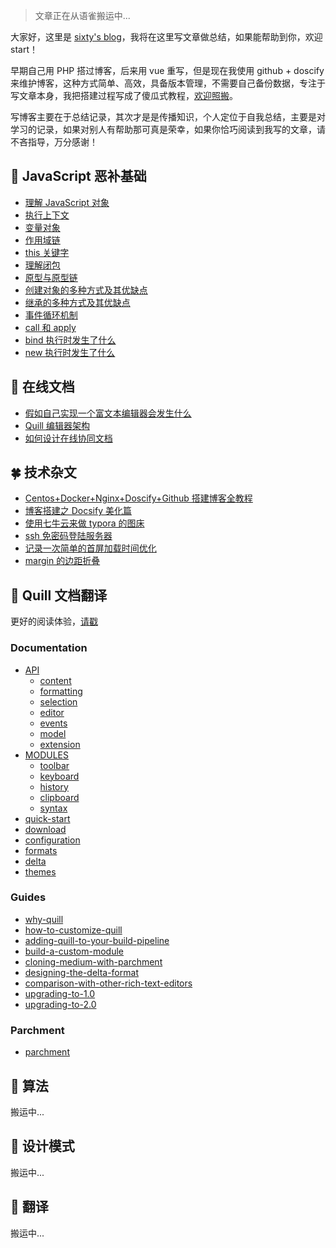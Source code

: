 > 文章正在从语雀搬运中...

大家好，这里是 [sixty's blog](https://www.sixtyden.com)，我将在这里写文章做总结，如果能帮助到你，欢迎 start！

早期自己用 PHP 搭过博客，后来用 vue 重写，但是现在我使用 github + doscify 来维护博客，这种方式简单、高效，具备版本管理，不需要自己备份数据，专注于写文章本身，我把搭建过程写成了傻瓜式教程，[欢迎照搬](normal/Centos+Docker+Nginx+Doscify+Github搭建博客全教程.md)。

写博客主要在于总结记录，其次才是是传播知识，个人定位于自我总结，主要是对学习的记录，如果对别人有帮助那可真是荣幸，如果你恰巧阅读到我写的文章，请不吝指导，万分感谢！

## 🌾 JavaScript 恶补基础

- [理解 JavaScript 对象](javascript-base-learn/理解JavaScript对象.md)
- [执行上下文](javascript-base-learn/执行上下文.md)
- [变量对象](javascript-base-learn/变量对象.md)
- [作用域链](javascript-base-learn/作用域链.md)
- [this 关键字](javascript-base-learn/this关键字.md)
- [理解闭包](javascript-base-learn/理解闭包.md)
- [原型与原型链](javascript-base-learn/原型与原型链.md)
- [创建对象的多种方式及其优缺点](javascript-base-learn/创建对象的多种方式及其优缺点.md)
- [继承的多种方式及其优缺点](javascript-base-learn/继承的多种方式及其优缺点.md)
- [事件循环机制](javascript-base-learn/事件循环机制.md)
- [call 和 apply](javascript-base-learn/call和apply.md)
- [bind 执行时发生了什么](javascript-base-learn/bind执行时发生了什么.md)
- [new 执行时发生了什么](javascript-base-learn/new执行时发生了什么.md)

## 🌿 在线文档

- [假如自己实现一个富文本编辑器会发生什么](document-online/假如自己实现一个富文本编辑器会发生什么.md)
- [Quill 编辑器架构](document-online/Quill编辑器架构.md)
- [如何设计在线协同文档](document-online/如何设计在线协同文档.md)

## 🍀 技术杂文

- [Centos+Docker+Nginx+Doscify+Github 搭建博客全教程](normal/Centos+Docker+Nginx+Doscify+Github搭建博客全教程.md)
- [博客搭建之 Docsify 美化篇](normal/博客搭建之Docsify美化篇.md)
- [使用七牛云来做 typora 的图床](normal/使用七牛云来做typora的图床.md)
- [ssh 免密码登陆服务器](normal/ssh免密码登陆服务器.md)
- [记录一次简单的首屏加载时间优化](normal/记录一次简单的首屏加载时间优化.md)
- [margin 的边距折叠](normal/margin的边距折叠.md)

## 🍁 Quill 文档翻译

更好的阅读体验，[请戳](https://github.com/hzjswlgbsj/quill-document-chinese)

### Documentation

- [API](quill-translate/Documentation/API/README.md)
  - [content](quill-translate/Documentation/API/1.content.md)
  - [formatting](quill-translate/Documentation/API/2.formatting.md)
  - [selection](quill-translate/Documentation/API/3.selection.md)
  - [editor](quill-translate/Documentation/API/4.editor.md)
  - [events](quill-translate/Documentation/API/5.events.md)
  - [model](quill-translate/Documentation/API/6.model.md)
  - [extension](quill-translate/Documentation/API/7.extension.md)
- [MODULES](quill-translate/Documentation/MODULES/README.md)
  - [toolbar](quill-translate/Documentation/MODULES/1.toolbar.md)
  - [keyboard](quill-translate/Documentation/MODULES/2.keyboard.md)
  - [history](quill-translate/Documentation/MODULES/3.history.md)
  - [clipboard](quill-translate/Documentation/MODULES/4.clipboard.md)
  - [syntax](quill-translate/Documentation/MODULES/5.syntax.md)
- [quick-start](quill-translate/Documentation/1.quick-start.md)
- [download](quill-translate/Documentation/2.download.md)
- [configuration](quill-translate/Documentation/3.configuration.md)
- [formats](quill-translate/Documentation/4.formats.md)
- [delta](quill-translate/Documentation/5.delta.md)
- [themes](quill-translate/Documentation/6.themes.md)

### Guides

- [why-quill](quill-translate/Guides/1.why-quill.md)
- [how-to-customize-quill](quill-translate/Guides/2.how-to-customize-quill.md)
- [adding-quill-to-your-build-pipeline](quill-translate/Guides/3.adding-quill-to-your-build-pipeline.md)
- [build-a-custom-module](quill-translate/Guides/4.build-a-custom-module.md)
- [cloning-medium-with-parchment](quill-translate/Guides/5.cloning-medium-with-parchment.md)
- [designing-the-delta-format](quill-translate/Guides/6.designing-the-delta-format.md)
- [comparison-with-other-rich-text-editors](quill-translate/Guides/7.comparison-with-other-rich-text-editors.md)
- [upgrading-to-1.0](quill-translate/Guides/8.upgrading-to-1.0.md)
- [upgrading-to-2.0](quill-translate/Guides/9.upgrading-to-2.0.md)

### Parchment

- [parchment](quill-translate/Parchment/parchment.md)

## 🍃 算法

搬运中...

## 🍂 设计模式

搬运中...

## 🌾 翻译

搬运中...

<!-- ## 🌴 面试题 -->
